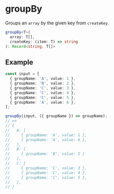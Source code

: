 # groupBy

Groups an `array` by the given key from `createKey`.

```typescript
groupBy<T>(
  array: T[],
  createKey: (item: T) => string
): Record<string, T[]>
```

## Example

```typescript
const input = [
  { groupName: 'A', value: 1 },
  { groupName: 'B', value: 2 },
  { groupName: 'C', value: 3 },
  { groupName: 'C', value: 4 },
  { groupName: 'C', value: 5 },
  { groupName: 'A', value: 6 },
];

groupBy(input, ({ groupName }) => groupName);
// =>
// {
//   A: [
//     { groupName: 'A', value: 1 },
//     { groupName: 'A', value: 6 },
//   ],
//   B: [
//     { groupName: 'B', value: 2 }
//   ],
//   C: [
//     { groupName: 'C', value: 3 },
//     { groupName: 'C', value: 4 },
//     { groupName: 'C', value: 5 },
//   ],
// }
```

